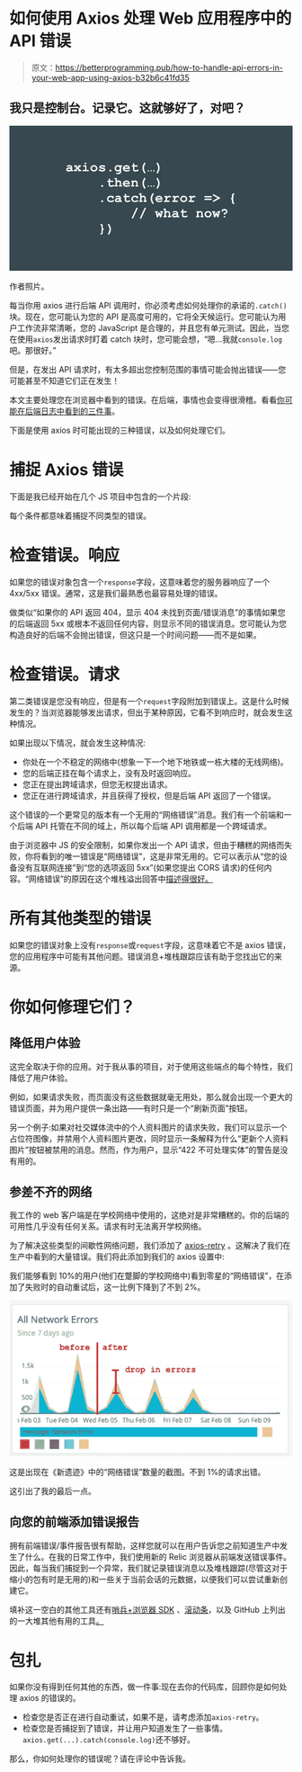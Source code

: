 # 如何使用 Axios 处理 Web 应用程序中的 API 错误

> 原文：<https://betterprogramming.pub/how-to-handle-api-errors-in-your-web-app-using-axios-b32b6c41fd35>

## 我只是控制台。记录它。这就够好了，对吧？

![](img/754d4362969174d86dd893187bc91c95.png)

作者照片。

每当你用 axios 进行后端 API 调用时，你必须考虑如何处理你的承诺的`.catch()`块。现在，您可能认为您的 API 是高度可用的，它将全天候运行。您可能认为用户工作流非常清晰，您的 JavaScript 是合理的，并且您有单元测试。因此，当您在使用`axios`发出请求时盯着 catch 块时，您可能会想，“嗯...我就`console.log`吧。那很好。”

但是，在发出 API 请求时，有太多超出您控制范围的事情可能会抛出错误——您可能甚至不知道它们正在发生！

本文主要处理您在浏览器中看到的错误。在后端，事情也会变得很滑稽。看看[你可能在后端日志中看到的三件事](https://www.intricatecloud.io/2018/12/3-things-you-might-see-in-your-logs-once-your-site-is-public/)。

下面是使用 axios 时可能出现的三种错误，以及如何处理它们。

# 捕捉 Axios 错误

下面是我已经开始在几个 JS 项目中包含的一个片段:

每个条件都意味着捕捉不同类型的错误。

# 检查错误。响应

如果您的错误对象包含一个`response`字段，这意味着您的服务器响应了一个 4xx/5xx 错误。通常，这是我们最熟悉也最容易处理的错误。

做类似“如果你的 API 返回 404，显示 404 未找到页面/错误消息”的事情如果您的后端返回 5xx 或根本不返回任何内容，则显示不同的错误消息。您可能认为您构造良好的后端不会抛出错误，但这只是一个时间问题——而不是如果。

# 检查错误。请求

第二类错误是您没有响应，但是有一个`request`字段附加到错误上。这是什么时候发生的？当浏览器能够发出请求，但出于某种原因，它看不到响应时，就会发生这种情况。

如果出现以下情况，就会发生这种情况:

*   你处在一个不稳定的网络中(想象一下一个地下地铁或一栋大楼的无线网络)。
*   您的后端正挂在每个请求上，没有及时返回响应。
*   您正在提出跨域请求，但您无权提出请求。
*   您正在进行跨域请求，并且获得了授权，但是后端 API 返回了一个错误。

这个错误的一个更常见的版本有一个无用的“网络错误”消息。我们有一个前端和一个后端 API 托管在不同的域上，所以每个后端 API 调用都是一个跨域请求。

由于浏览器中 JS 的安全限制，如果你发出一个 API 请求，但由于糟糕的网络而失败，你将看到的唯一错误是“网络错误”，这是非常无用的。它可以表示从“您的设备没有互联网连接”到“您的选项返回 5xx”(如果您提出 CORS 请求)的任何内容。“网络错误”的原因在这个堆栈溢出回答中[描述得很好。](https://stackoverflow.com/a/19325710)

# 所有其他类型的错误

如果您的错误对象上没有`response`或`request`字段，这意味着它不是 axios 错误，您的应用程序中可能有其他问题。错误消息+堆栈跟踪应该有助于您找出它的来源。

# 你如何修理它们？

## 降低用户体验

这完全取决于你的应用。对于我从事的项目，对于使用这些端点的每个特性，我们降低了用户体验。

例如，如果请求失败，而页面没有这些数据就毫无用处，那么就会出现一个更大的错误页面，并为用户提供一条出路——有时只是一个“刷新页面”按钮。

另一个例子:如果对社交媒体流中的个人资料图片的请求失败，我们可以显示一个占位符图像，并禁用个人资料图片更改，同时显示一条解释为什么“更新个人资料图片”按钮被禁用的消息。然而，作为用户，显示“422 不可处理实体”的警告是没有用的。

## 参差不齐的网络

我工作的 web 客户端是在学校网络中使用的，这绝对是非常糟糕的。你的后端的可用性几乎没有任何关系。请求有时无法离开学校网络。

为了解决这些类型的间歇性网络问题，我们添加了 [axios-retry](https://github.com/softonic/axios-retry) 。这解决了我们在生产中看到的大量错误。我们将此添加到我们的 axios 设置中:

我们能够看到 10%的用户(他们在蹩脚的学校网络中)看到零星的“网络错误”，在添加了失败时的自动重试后，这一比例下降到了不到 2%。

![](img/570a8c4546d20d514c3a4445826789c6.png)

这是出现在《新遗迹》中的“网络错误”数量的截图。不到 1%的请求出错。

这引出了我的最后一点。

## 向您的前端添加错误报告

拥有前端错误/事件报告很有帮助，这样您就可以在用户告诉您之前知道生产中发生了什么。在我的日常工作中，我们使用新的 Relic 浏览器从前端发送错误事件。因此，每当我们捕捉到一个异常，我们就记录错误消息以及堆栈跟踪(尽管这对于缩小的包有时是无用的)和一些关于当前会话的元数据，以便我们可以尝试重新创建它。

填补这一空白的其他工具还有[哨兵+浏览器 SDK](https://github.com/getsentry/sentry-javascript/tree/master/packages/browser) 、[滚动条](https://docs.rollbar.com/docs/browser-js)，以及 GitHub 上列出的一大堆其他有用的工具[。](https://github.com/cheeaun/javascript-error-logging)

# 包扎

如果你没有得到任何其他的东西，做一件事:现在去你的代码库，回顾你是如何处理 axios 的错误的。

*   检查您是否正在进行自动重试，如果不是，请考虑添加`axios-retry`。
*   检查您是否捕捉到了错误，并让用户知道发生了一些事情。`axios.get(...).catch(console.log)`还不够好。

那么，你如何处理你的错误呢？请在评论中告诉我。